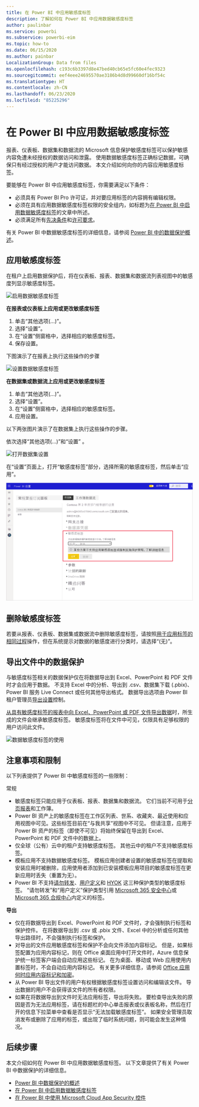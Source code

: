 ```yaml
---
title: 在 Power BI 中应用敏感度标签
description: 了解如何在 Power BI 中应用数据敏感度标签
author: paulinbar
ms.service: powerbi
ms.subservice: powerbi-eim
ms.topic: how-to
ms.date: 06/15/2020
ms.author: painbar
LocalizationGroup: Data from files
ms.openlocfilehash: c193c6b3397d8e47bed40cb65e5fc60e4fec9323
ms.sourcegitcommit: eef4eee24695570ae3186b4d8d99660df16bf54c
ms.translationtype: HT
ms.contentlocale: zh-CN
ms.lasthandoff: 06/23/2020
ms.locfileid: "85225296"
---
```

# <a name="apply-data-sensitivity-labels-in-power-bi"></a>在 Power BI 中应用数据敏感度标签

报表、仪表板、数据集和数据流的 Microsoft 信息保护敏感度标签可以保护敏感内容免遭未经授权的数据访问和泄露。 使用数据敏感度标签正确标记数据，可确保只有经过授权的用户才能访问数据。 本文介绍如何向你的内容应用敏感度标签。

要能够在 Power BI 中应用敏感度标签，你需要满足以下条件：
* 必须具有 Power BI Pro 许可证，并对要应用标签的内容拥有编辑权限。
* 必须在具有应用数据敏感度标签权限的安全组内，如标题为[在 Power BI 中启用数据敏感度标签](../admin/service-security-enable-data-sensitivity-labels.md#enable-data-sensitivity-labels)的文章中所述。
* 必须满足所有[先决条件](../admin/service-security-data-protection-overview.md#requirements-for-using-sensitivity-labels-in-power-bi)和[许可要求](../admin/service-security-data-protection-overview.md#licensing)。

有关 Power BI 中数据敏感度标签的详细信息，请参阅 [Power BI 中的数据保护概述](../admin/service-security-data-protection-overview.md)。

## <a name="applying-sensitivity-labels"></a>应用敏感度标签

在租户上启用数据保护后，将在仪表板、报表、数据集和数据流列表视图中的敏感度列显示敏感度标签。

![启用数据敏感度标签](media/service-security-apply-data-sensitivity-labels/apply-data-sensitivity-labels-01.png)

**在报表或仪表板上应用或更改敏感度标签**
1. 单击“其他选项(…)”。
1. 选择“设置”。
1. 在“设置”侧窗格中，选择相应的敏感度标签。
1. 保存设置。

下图演示了在报表上执行这些操作的步骤

![设置数据敏感度标签](media/service-security-apply-data-sensitivity-labels/apply-data-sensitivity-labels-02.png)

**在数据集或数据流上应用或更改敏感度标签**

1. 单击“其他选项(…)”。
1. 选择“设置”。
1. 在“设置”侧窗格中，选择相应的敏感度标签。
1. 应用设置。

以下两张图片演示了在数据集上执行这些操作的步骤。

依次选择“其他选项(…)”和“设置” 。

![打开数据集设置](media/service-security-apply-data-sensitivity-labels/apply-data-sensitivity-labels-05.png)

在“设置”页面上，打开“敏感度标签”部分，选择所需的敏感度标签，然后单击“应用”。

![选择敏感度标签](media/service-security-apply-data-sensitivity-labels/apply-data-sensitivity-labels-06.png)

## <a name="removing-sensitivity-labels"></a>删除敏感度标签
若要从报表、仪表板、数据集或数据流中删除敏感度标签，请按照[用于应用标签的相同过程](#applying-sensitivity-labels)操作，但在系统提示对数据的敏感度进行分类时，请选择“(无)”。 

## <a name="data-protection-in-exported-files"></a>导出文件中的数据保护

与敏感度标签相关的数据保护仅在将数据导出到 Excel、PowerPoint 和 PDF 文件时才会应用于数据。 不支持 Excel 中的分析、导出到 .csv、数据集下载 (.pbix)、Power BI 服务 Live Connect 或任何其他导出格式。 数据导出选项由 Power BI 租户管理员[导出设置](../service-admin-portal.md#export-and-sharing-settings)控制。

[从具有敏感度标签的报表中向 Excel、PowerPoint 或 PDF 文件导出数据](https://docs.microsoft.com/power-bi/consumer/end-user-export)时，所生成的文件会继承敏感度标签。 敏感度标签将在文件中可见，仅限具有足够权限的用户访问此文件。

![数据敏感度标签的使用](media/service-security-apply-data-sensitivity-labels/apply-data-sensitivity-labels-04b.png)

## <a name="considerations-and-limitations"></a>注意事项和限制

以下列表提供了 Power BI 中敏感度标签的一些限制：

常规
* 敏感度标签只能应用于仪表板、报表、数据集和数据流。 它们当前不可用于[分页报表](../paginated-reports/report-builder-power-bi.md)和工作簿。
* Power BI 资产上的敏感度标签在工作区列表、世系、收藏夹、最近使用和应用视图中可见。这些标签目前在“与我共享”视图中不可见。 但请注意，应用于 Power BI 资产的标签（即使不可见）将始终保留在导出到 Excel、PowerPoint 和 PDF 文件中的数据上。
* 仅全球（公有）云中的租户支持敏感度标签。 其他云中的租户不支持敏感度标签。
* 模板应用不支持数据敏感度标签。 模板应用创建者设置的敏感度标签在提取和安装应用时被删除，应用使用者添加到已安装模板应用项目的敏感度标签在更新应用时丢失（重置为无）。
* Power BI 不支持[请勿转发](https://docs.microsoft.com/microsoft-365/compliance/encryption-sensitivity-labels?view=o365-worldwide#let-users-assign-permissions)、[用户定义](https://docs.microsoft.com/microsoft-365/compliance/encryption-sensitivity-labels?view=o365-worldwide#let-users-assign-permissions)和 [HYOK](https://docs.microsoft.com/azure/information-protection/configure-adrms-restrictions) 这三种保护类型的敏感度标签。 “请勿转发”和“用户定义”保护类型引用 [Microsoft 365 安全中心](https://security.microsoft.com/)或 [Microsoft 365 合规中心](https://compliance.microsoft.com/)内定义的标签。

**导出**
* 仅在将数据导出到 Excel、PowerPoint 和 PDF 文件时，才会强制执行标签和保护控件。 在将数据导出到 .csv 或 .pbix 文件、Excel 中的分析或任何其他导出路径时，不会强制执行标签和保护。
* 对导出的文件应用敏感度标签和保护不会向文件添加内容标记。 但是，如果标签配置为应用内容标记，则在 Office 桌面应用中打开文件时，Azure 信息保护统一标签客户端会自动应用这些标记。 在为桌面、移动或 Web 应用使用内置标签时，不会自动应用内容标记。 有关更多详细信息，请参阅 [Office 应用何时应用内容标记和加密](https://docs.microsoft.com/microsoft-365/compliance/sensitivity-labels-office-apps?view=o365-worldwide#when-office-apps-apply-content-marking-and-encryption)。
* 从 Power BI 导出文件的用户有权根据敏感度标签设置访问和编辑该文件。 导出数据的用户不会获得该文件的所有者权限。
* 如果在将数据导出到文件时无法应用标签，导出将失败。 要检查导出失败的原因是否为无法应用标签，请在标题栏的中心单击报表或仪表板名称，然后在打开的信息下拉菜单中查看是否显示“无法加载敏感度标签”。 如果安全管理员取消发布或删除了应用的标签，或出现了临时系统问题，则可能会发生这种情况。

## <a name="next-steps"></a>后续步骤

本文介绍如何在 Power BI 中应用数据敏感度标签。 以下文章提供了有关 Power BI 中数据保护的详细信息。 

* [Power BI 中数据保护的概述](../admin/service-security-data-protection-overview.md)
* [在 Power BI 中启用数据敏感度标签](../admin/service-security-enable-data-sensitivity-labels.md)
* [在 Power BI 中使用 Microsoft Cloud App Security 控件](../admin/service-security-using-microsoft-cloud-app-security-controls.md)